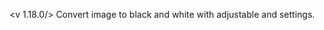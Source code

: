 <v 1.18.0/>
Convert image to black and white with adjustable <junc brightness> and <junc contrast> settings.